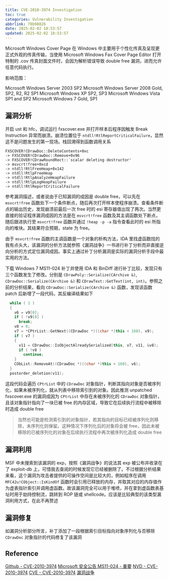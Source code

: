 ```yaml
---
title: CVE-2010-3974 Investigation
toc: true
categories: Vulnerability Investigation
abbrlink: 78b98826
date: 2025-02-02 18:53:57
updated: 2025-02-02 18:53:57
---
```


Microsoft Windows Cover Page 在 Windows 中主要用于个性化传真及呈现更正式外观的传真传输，当使用 Microsoft Windows Fax Cover Page Editor 打开特制的 .cov 传真封面文件时，会因为解析错误导致 double free 漏洞，进而允许任意代码执行。

影响范围：

Microsoft Windows Server 2003 SP2
Microsoft Windows Server 2008 Gold, SP2, R2, R2 SP1
Microsoft Windows XP SP2, SP3
Microsoft Windows Vista SP1 and SP2
Microsoft Windows 7 Gold, SP1

## 漏洞分析

开启 ust 和 hfc，调试运行 fxscover.exe 并打开样本后程序因触发 Break Instruction 异常而崩溃。崩溃位置位于 `ntdll!RtlReportCriticalFailure`，显然这不是问题发生的第一现场。栈回溯得到函数调用关系

```plaintext
FXSCOVER!CDrawDoc::DeleteContents+0xc
-> FXSCOVER!CDrawDoc::Remove+0x96
-> FXSCOVER!CDrawRoundRect::`scalar deleting destructor'
-> msvcrt!free+0xcd
-> ntdll!RtlFreeHeap+0x142
-> ntdll!RtlpFreeHeap
-> ntdll!RtlpAnalyzeHeapFailure
-> ntdll!RtlpLogHeapFailure
-> ntdll!RtlReportCriticalFailure
```

参考漏洞描述，或者说由于已知漏洞的成因是 double free，可以先在 `msvcrt!free` 函数处下一个条件断点，随后再次打开样本使程序崩溃。查看条件断点的输出历史，发现崩溃前最后一次 free 时的 esi 寄存器值出现了两次。当然更直接的验证程序漏洞成因的方法是在 `msvcrt!free` 函数及其主调函数处下断点，随后跟进执行至 `msvcrt!free` 函数并通过 `!heap -p -a` 指令查看此时的 esi 所指向的堆块。其结果符合预期，state 为 free。

由于 `msvcrt!free` 函数的主调函数是一个对象的析构方法，IDA 里找虚函数找的我有点头大，该漏洞的分析方法就参照《漏洞战争》一书进行补丁分析而非直接逆向分析的方式定位漏洞成因。事实上通过补丁分析漏洞是实际的漏洞分析手段中最实用的方法。

下载 Windows 7 MS11-024 补丁并使用 IDA 和 BinDiff 进行补丁比较，发现只有三个函数发生了修改。分别是 `CDrawPoly::Serialize(CArchive &)`, `CDrawDoc::Serialize(CArchive &)` 和 `CDrawText::GetText(int, int)`。参照之前的分析结果，看向 `CDrawDoc::Serialize(CArchive &)` 函数，发现该函数 patch 后新增了一段代码，其反编译结果如下

```C++
  while ( 1 )
  {
    v6 = v9[0];
    if ( !v9[0] )
      break;
    v8 = 0;
    v7 = *CPtrList::GetNext((CDrawDoc *)((char *)this + 160), v9);
    if ( v7 )
    {
      v11 = CDrawDoc::IsObjectAlreadySerialized(this, v7, v11, &v8);
      if ( !v8 )
        continue;
    }
    CObList::RemoveAt((CDrawDoc *)((char *)this + 160), v6);
  }
  postorder_deletion(v11);
```

这段代码会遍历 `CPtrList` 中的 `CDrawDoc` 对象指针，判断其指向对象是否被序列化，如果未被序列化，就从列表中移除索引到的对象。因此推测 unpatched fxscover.exe 的漏洞成因为 `CPtrList` 中存在未被序列化的 `CDrawDoc` 对象指针，且该对象指针指向了一块已被 free 的内存区域，导致它在后续执行流程中被移除时造成 double free

> 当然也可能是检测索引到的对象指针，若其指向的目标已经被序列化则移除，未序列化则保留。这种情况下序列化后的对象将会被 free，因此未被移除的已被序列化的对象在后续执行流程中再次被序列化造成 double free

## 漏洞利用

MSF 中未搜索到该漏洞的 exp，按照《漏洞战争》的说法其 exp 被公布并收录在了 exploit-db 上，可惜我去查阅的时候发现它已经被删除了。不过根据分析结果来看，这个漏洞为攻击者提供的可操作空间是比较大的，例如程序在调用 `MFC42u!CObject::IsKindOf` 函数时会引用已释放的内存，并取其对应的内存值作为虚表指针索引并调用虚函数。故该漏洞完全可以用于堆喷，并在拿到虚函数表基址时用于劫持控制流，跳转到 ROP 链或 shellcode。应该是比较典型的该类型漏洞利用方式，在此不再赘述

## 漏洞修复

如漏洞分析部分所言，补丁添加了一段根据索引目标指向对象序列化与否移除 `CDrawDoc` 对象指针的代码修复了该漏洞

## Reference

[Github - CVE-2010-3974](https://github.com/advisories/GHSA-58r9-qv78-vjj3)
[Microsoft 安全公告 MS11-024 - 重要](https://learn.microsoft.com/zh-cn/security-updates/securitybulletins/2011/ms11-024)
[NVD - CVE-2010-3974](https://nvd.nist.gov/vuln/detail/CVE-2010-3974)
[CVE - CVE-2010-3974](https://cve.mitre.org/cgi-bin/cvename.cgi?name=CVE-2010-3974)
[漏洞战争](https://book.douban.com/subject/26830238/)

